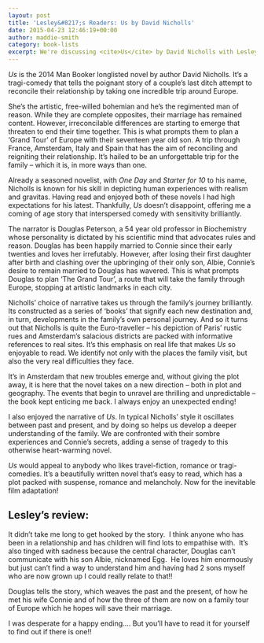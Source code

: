 ```yaml
---
layout: post
title: 'Lesley&#8217;s Readers: Us by David Nicholls'
date: 2015-04-23 12:46:19+00:00
author: maddie-smith
category: book-lists
excerpt: We're discussing <cite>Us</cite> by David Nicholls with Lesley Dolphin on BBC Radio Suffolk at 2.30pm on Monday 11 May.
---
```

<div class="panel">
  <p>
    <cite>Us</cite> is the 2014 Man Booker longlisted novel by author David Nicholls. It&#8217;s a tragi-comedy that tells the poignant story of a couple&#8217;s last ditch attempt to reconcile their relationship by taking one incredible trip around Europe.
  </p>
</div>

She’s the artistic, free-willed bohemian and he’s the regimented man of reason. While they are complete opposites, their marriage has remained content. However, irreconcilable differences are starting to emerge that threaten to end their time together. This is what prompts them to plan a ‘Grand Tour’ of Europe with their seventeen year old son. A trip through France, Amsterdam, Italy and Spain that has the aim of reconciling and reigniting their relationship. It’s hailed to be an unforgettable trip for the family – which it is, in more ways than one.

Already a seasoned novelist, with <cite>One Day</cite> and <cite>Starter for 10</cite> to his name, Nicholls is known for his skill in depicting human experiences with realism and gravitas. Having read and enjoyed both of these novels I had high expectations for his latest. Thankfully, <cite>Us</cite> doesn&#8217;t disappoint, offering me a coming of age story that interspersed comedy with sensitivity brilliantly.

The narrator is Douglas Peterson, a 54 year old professor in Biochemistry whose personality is dictated by his scientific mind that advocates rules and reason. Douglas has been happily married to Connie since their early twenties and loves her irrefutably. However, after losing their first daughter after birth and clashing over the upbringing of their only son, Albie, Connie’s desire to remain married to Douglas has wavered. This is what prompts Douglas to plan ‘The Grand Tour’, a route that will take the family through Europe, stopping at artistic landmarks in each city.

Nicholls’ choice of narrative takes us through the family’s journey brilliantly. Its constructed as a series of ‘books’ that signify each new destination and, in turn, developments in the family’s own personal journey. And so it turns out that Nicholls is quite the Euro-traveller – his depiction of Paris’ rustic rues and Amsterdam’s salacious districts are packed with informative references to real sites. It’s this emphasis on real life that makes <cite>Us</cite> so enjoyable to read. We identify not only with the places the family visit, but also the very real difficulties they face.

It’s in Amsterdam that new troubles emerge and, without giving the plot away, it is here that the novel takes on a new direction – both in plot and geography. The events that begin to unravel are thrilling and unpredictable – the book kept enticing me back. I always enjoy an unexpected ending!

I also enjoyed the narrative of <cite>Us</cite>. In typical Nicholls’ style it oscillates between past and present, and by doing so helps us develop a deeper understanding of the family. We are confronted with their sombre experiences and Connie’s secrets, adding a sense of tragedy to this otherwise heart-warming novel.

<cite>Us</cite> would appeal to anybody who likes travel-fiction, romance or tragi-comedies. It’s a beautifully written novel that&#8217;s easy to read, which has a plot packed with suspense, romance and melancholy. Now for the inevitable film adaptation!

## Lesley&#8217;s review:

It didn&#8217;t take me long to get hooked by the story.  I think anyone who has been in a relationship and has children will find lots to empathise with.  It’s also tinged with sadness because the central character, Douglas can’t communicate with his son Albie, nicknamed Egg.  He loves him enormously but just can’t find a way to understand him and having had 2 sons myself who are now grown up I could really relate to that!!

Douglas tells the story, which weaves the past and the present, of how he met his wife Connie and of how the three of them are now on a family tour of Europe which he hopes will save their marriage.

I was desperate for a happy ending&#8230;. But you&#8217;ll have to read it for yourself to find out if there is one!!
